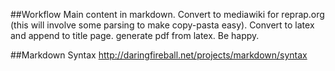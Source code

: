 ##Workflow
Main content in markdown. Convert to mediawiki for reprap.org (this will involve some parsing to make copy-pasta easy). Convert to latex and append to title page. generate pdf from latex. Be happy. 

##Markdown Syntax
http://daringfireball.net/projects/markdown/syntax


